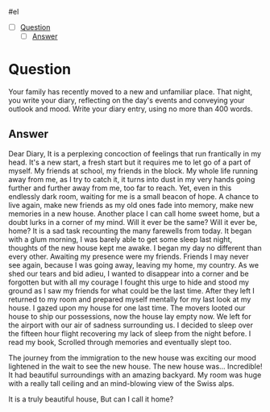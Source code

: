 #el
- [ ] [Question](#question)
	- [ ] [Answer](#answer)
# Question
Your family has recently moved to a new and unfamiliar place. That night, you write your diary, reflecting on the day's events and conveying your outlook and mood. Write your diary entry, using no more than 400 words.


## Answer
Dear Diary,
It is a perplexing concoction of feelings that run frantically in my head. It's a new start, a fresh start but it requires me to let go of a part of myself. My friends at school, my friends in the block. My whole life running away from me, as I try to catch it, it turns into dust in my very hands going further and further away from me, too far to reach. Yet, even in this endlessly dark room, waiting for me is a small beacon of hope. A chance to live again, make new friends as my old ones fade into memory, make new memories in a new house. Another place I can call home sweet home, but a doubt lurks in a corner of my mind. Will it ever be the same? Will it ever be, home? 
It is a sad task recounting the many farewells from today. It began with a glum morning, I was barely able to get some sleep last night, thoughts of the new house kept me awake. I began my day no different than every other. Awaiting my presence were my friends. Friends I may never see again, because I was going away, leaving my home, my country. As we shed our tears and bid adieu, I wanted to disappear into a corner and be forgotten but with all my courage I fought this urge to hide and stood my ground as I saw my friends for what could be the last time. After they left I returned to my room and prepared myself mentally for my last look at my house. I gazed upon my house for one last time. The movers looted our house to ship our possessions, now the house lay empty now. We left for the airport with our air of sadness surrounding us. I decided to sleep over the fifteen hour flight recovering my lack of sleep from the night before. I read my book, Scrolled through memories and eventually slept too.  

The journey from the immigration to the new house was exciting our mood lightened in the wait to see the new house. The new house was... Incredible! It had beautiful surroundings with an amazing backyard. My room was huge with a really tall ceiling and an mind-blowing view of the Swiss alps.

It is a truly beautiful house, But can I call it home?
